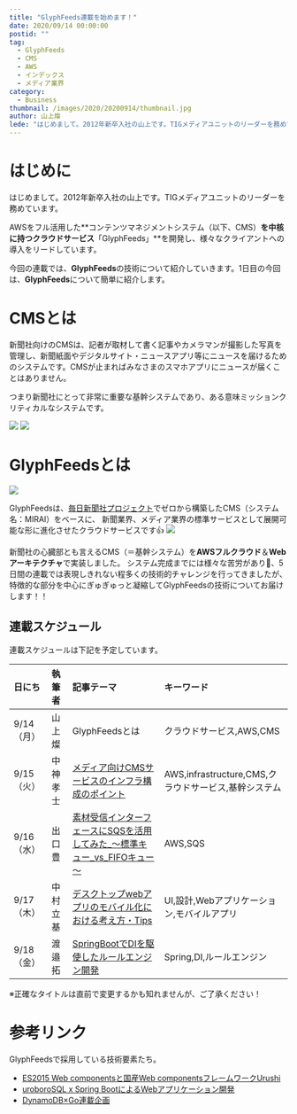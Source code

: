 ```yaml
---
title: "GlyphFeeds連載を始めます！"
date: 2020/09/14 00:00:00
postid: ""
tag:
  - GlyphFeeds
  - CMS
  - AWS
  - インデックス
  - メディア業界
category:
  - Business
thumbnail: /images/2020/20200914/thumbnail.jpg
author: 山上燦
lede: "はじめまして。2012年新卒入社の山上です。TIGメディアユニットのリーダーを務めています。AWSをフル活用したコンテンツマネジメントシステム（以下、CMS）を中核に持つクラウドサービス「GlyphFeeds」を開発し、様々なクライアントへの導入をリードしています。今回の連載では、GlyphFeedsの技術について紹介していきます。"
---
```


# はじめに

はじめまして。2012年新卒入社の山上です。TIGメディアユニットのリーダーを務めています。

AWSをフル活用した**コンテンツマネジメントシステム（以下、CMS）**を中核に持つクラウドサービス**「GlyphFeeds」**を開発し、様々なクライアントへの導入をリードしています。

今回の連載では、**GlyphFeeds**の技術について紹介していきます。1日目の今回は、**GlyphFeeds**について簡単に紹介します。

# CMSとは

新聞社向けのCMSは、記者が取材して書く記事やカメラマンが撮影した写真を管理し、新聞紙面やデジタルサイト・ニュースアプリ等にニュースを届けるためのシステムです。CMSが止まればみなさまのスマホアプリにニュースが届くことはありません。

つまり新聞社にとって非常に重要な基幹システムであり、ある意味ミッションクリティカルなシステムです。

<img src="/images/2020/20200914/原稿.gif" loading="lazy">

<img src="/images/2020/20200914/画像編集.gif" loading="lazy">

# GlyphFeedsとは

<img src="/images/2020/20200914/GlyphFeedsLogo.jpg" loading="lazy">

GlyphFeedsは、[毎日新聞社プロジェクト](https://prtimes.jp/main/html/rd/p/000000324.000004374.html)でゼロから構築したCMS（システム名：MIRAI）をベースに、
新聞業界、メディア業界の標準サービスとして展開可能な形に進化させたクラウドサービスです👍
<img src="/images/2020/20200914/スクリーンショット_2020-09-08_18.11.19.png" loading="lazy">

新聞社の心臓部とも言えるCMS（＝基幹システム）を**AWSフルクラウド**＆**Webアーキテクチャ**で実装しました。
システム完成までには様々な苦労があり💪、5日間の連載では表現しきれない程多くの技術的チャレンジを行ってきましたが、特徴的な部分を中心にぎゅぎゅっと凝縮してGlyphFeedsの技術についてお届けします！！

## 連載スケジュール

連載スケジュールは下記を予定しています。

| 日にち | 執筆者 | 記事テーマ | キーワード |
|:-----------|:------------|:------------|:------------|
| 9/14（月）    | 山上燦       | GlyphFeedsとは         |クラウドサービス,AWS,CMS|
| 9/15（火）    | 中神孝士     | [メディア向けCMSサービスのインフラ構成のポイント](/articles/20200915/) |AWS,infrastructure,CMS,クラウドサービス,基幹システム|
| 9/16（水）    | 出口豊      | [素材受信インターフェースにSQSを活用してみた_～標準キュー_vs_FIFOキュー～](/articles/20200916/) |AWS,SQS|
| 9/17（木）    | 中村立基    | [デスクトップwebアプリのモバイル化における考え方・Tips](/articles/20200917/) |UI,設計,Webアプリケーション,モバイルアプリ|
| 9/18（金）    | 渡邉拓       | [SpringBootでDIを駆使したルールエンジン開発](/articles/20200918/) |Spring,DI,ルールエンジン|

※正確なタイトルは直前で変更するかも知れませんが、ご了承ください！

# 参考リンク

GlyphFeedsで採用している技術要素たち。

* [ES2015 Web componentsと国産Web componentsフレームワークUrushi](/articles/20170605/)
* [uroboroSQL x Spring BootによるWebアプリケーション開発](/articles/20170828/)
* [DynamoDB×Go連載企画](/tags/DynamoDB%C3%97Go/)

